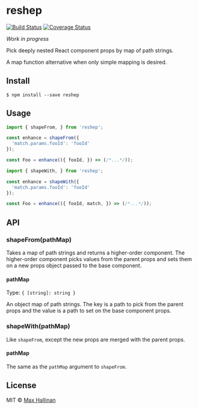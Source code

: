# reshep

[![Build Status](https://travis-ci.org/maxhallinan/reshep.svg?branch=master)](https://travis-ci.org/maxhallinan/reshep)
[![Coverage Status](https://coveralls.io/repos/github/maxhallinan/reshep/badge.svg)](https://coveralls.io/github/maxhallinan/reshep)

*Work in progress*

Pick deeply nested React component props by map of path strings.

A map function alternative when only simple mapping is desired.


## Install

```
$ npm install --save reshep
```


## Usage

```javascript
import { shapeFrom, } from 'reshep';

const enhance = shapeFrom({
  'match.params.fooId': 'fooId'
});

const Foo = enhance(({ fooId, }) => (/*...*/));
```

```javascript
import { shapeWith, } from 'reshep';

const enhance = shapeWith({
  'match.params.fooId': 'fooId'
});

const Foo = enhance(({ fooId, match, }) => (/*...*/));
```


## API

### shapeFrom(pathMap)

Takes a map of path strings and returns a higher-order component. The
higher-order component picks values from the parent props and sets them on a
new props object passed to the base component.

#### pathMap

Type: `{ [string]: string }`

An object map of path strings. The key is a path to pick from the
parent props and the value is a path to set on the base component props.

### shapeWith(pathMap)

Like `shapeFrom`, except the new props are merged with
the parent props.

#### pathMap

The same as the `pathMap` argument to `shapeFrom`.


## License

MIT © [Max Hallinan](https://github.com/maxhallinan)
